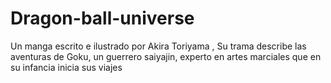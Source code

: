# Dragon-ball-universe
Un manga escrito e ilustrado por Akira Toriyama , Su trama describe las aventuras de Goku, un guerrero saiyajin, experto en artes marciales que en su infancia inicia sus viajes
